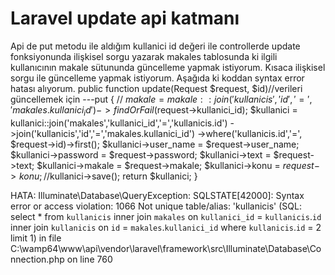 
# Laravel update api katmanı

Api de put metodu ile aldığım kullanici id değeri ile controllerde update fonksiyonunda ilişkisel sorgu yazarak makales tablosunda ki ilgili kullanıcının makale sütununda güncelleme yapmak istiyorum. Kısaca ilişkisel sorgu ile güncelleme yapmak istiyorum. Aşağıda ki koddan syntax error hatası alıyorum.
    public function update(Request $request, $id)//verileri güncellemek için ---put
    {  // $makale = makale::join('kullanicis','id','=','makales.kullanici_id')->findOrFail($request->kullanici_id);
        $kullanici = kullanici::join('makales','kullanici_id','=','kullanicis.id')
                                ->join('kullanicis','id','=','makales.kullanici_id')
                                ->where('kullanicis.id','=', $request->id)->first();
        $kullanici->user_name = $request->user_name;
        $kullanici->password = $request->password;
        $kullanici->text = $request->text;
        $kullanici->makale = $request->makale;
        $kullanici->konu = $request->konu;
        //$kullanici->save();
        return $kullanici;
    }


HATA:
Illuminate\Database\QueryException: SQLSTATE[42000]: Syntax error or access violation: 1066 Not unique table/alias: &#039;kullanicis&#039; (SQL: select * from `kullanicis` inner join `makales` on `kullanici_id` = `kullanicis`.`id` inner join `kullanicis` on `id` = `makales`.`kullanici_id` where `kullanicis`.`id` = 2 limit 1) in file C:\wamp64\www\api\vendor\laravel\framework\src\Illuminate\Database\Connection.php on line 760


        